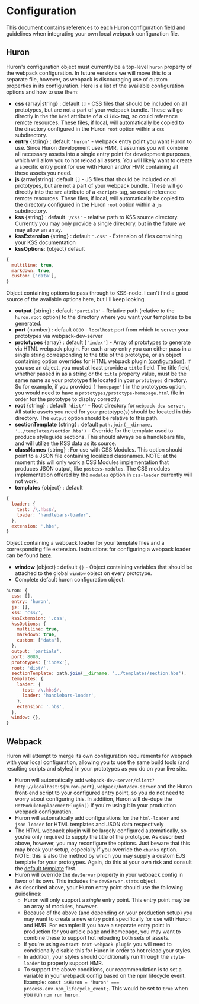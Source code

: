 # Configuration

This document contains references to each Huron configuration field and guidelines when integrating your own local webpack configuration file.

## Huron
Huron's configuration object must currently be a top-level `huron` property of the webpack configuration. In future versions we will move this to a separate file, however, as webpack is discouraging use of custom properties in its configuration. Here is a list of the available configuration options and how to use them:

* **css** {array|string} : default `[]` - CSS files that should be included on all prototypes, but are not a part of your webpack bundle. These will go directly in the the `href` attribute of a `<link>` tag, so could reference remote resources. These files, if local, will automatically be copied to the directory configured in the Huron `root` option within a `css` subdirectory.
* **entry** {string} : default `'huron'` - webpack entry point you want Huron to use. Since Huron development uses HMR, it assumes you will combine all necessary assets into a single entry point for development purposes, which will allow you to hot reload all assets. You will likely want to create a specific entry point for use with Huron and/or HMR containing all these assets you need.
* **js** {array|string}: default `[]` - JS files that should be included on all prototypes, but are not a part of your webpack bundle. These will go directly into the `src` attribute of a `<script>` tag, so could reference remote resources. These files, if local, will automatically be copied to the directory configured in the Huron `root` option within a `js` subdirectory.
* **kss** {string} : default `'/css'` - relative path to KSS source directory. Currently you may only provide a single directory, but in the future we may allow an array.
* **kssExtension** {string} : default `'.css'` - Extension of files containing your KSS documentation
* **kssOptions**: {object} default

```javascript
{
  multiline: true,
  markdown: true,
  custom: ['data'],
}
```

Object containing options to pass through to KSS-node. I can't find a good source of the available options here, but I'll keep looking.

* **output** {string} : default `'partials'` - Relative path (relative to the `huron.root` option) to the directory where you want your templates to be generated.
* **port** {number} : default `8080` - `localhost` port from which to server your prototypes via webpack-dev-server
* **prototypes** {array} : default `['index']` - Array of prototypes to generate via HTML webpack plugin. For each array entry you can either pass in a single string corresponding to the title of the prototype, or an object containing option overrides for HTML webpack plugin [(configuration)](https://github.com/ampedandwired/html-webpack-plugin). If you use an object, you must at least provide a `title` field. The title field, whether passed in as a string or the `title` property value, must be the same name as your prototype file located in your `prototypes` directory. So for example, if you provided `['homepage']` in the prototypes option, you would need to have a `prototypes/prototype-homepage.html` file in order for the prototype to display correctly.
* **root** {string} : default `'dist/'` - Root directory for `webpack-dev-server`. All static assets you need for your prototype(s) should be located in this directory. The `output` option should be relative to this path.
* **sectionTemplate** {string} : default `path.join(__dirname, '../templates/section.hbs')` - Override for the template used to produce styleguide sections. This should always be a handlebars file, and will utilize the KSS data as its source.
* **classNames** {string} : For use with CSS Modules. This option should point to a JSON file containing localized classnames. NOTE: at the moment this will only work a CSS Modules implementation that produces JSON output, like `postcss-modules`. The CSS modules implementation offered by the `modules` option in `css-loader` currently will not work.
* **templates** {object} : default

```javascript
{
  loader: {
    test: /\.hbs$/,
    loader: 'handlebars-loader',
  },
  extension: '.hbs',
}
```

Object containing a webpack loader for your template files and a corresponding file extension. Instructions for configuring a webpack loader can be found [here](https://webpack.github.io/docs/configuration.html#module-loaders).
* **window** {object} : default `{}` - Object containing variables that should be attached to the global `window` object on every prototype.
* Complete default huron configuration object:

```javascript
huron: {
  css: [],
  entry: 'huron',
  js: [],
  kss: 'css/',
  kssExtension: '.css',
  kssOptions: {
    multiline: true,
    markdown: true,
    custom: ['data'],
  },
  output: 'partials',
  port: 8080,
  prototypes: ['index'],
  root: 'dist/',
  sectionTemplate: path.join(__dirname, '../templates/section.hbs'),
  templates: {
    loader: {
      test: /\.hbs$/,
      loader: 'handlebars-loader',
    },
    extension: '.hbs',
  },
  window: {},
}
```

## Webpack
Huron will attempt to merge its own configuration requirements for webpack with your local configuration, allowing you to use the same build tools (and resulting scripts and styles) in your prototypes as you do on your live site.
* Huron will automatically add `webpack-dev-server/client?http://localhost:${huron.port}`, `webpack/hot/dev-server` and the Huron front-end script to your configured entry point, so you do not need to worry about configuring this. In addition, Huron will de-dupe the `HotModuleReplacementPlugin()` if you're using it in your production webpack configuration.
* Huron will automatically add configurations for the `html-loader` and `json-loader` for HTML templates and JSON data respectively
* The HTML webpack plugin will be largely configured automatically, so you're only required to supply the title of the prototype. As described above, however, you may reconfigure the options. Just beware that this may break your setup, especially if you override the `chunks` option. NOTE: this is also the method by which you may supply a custom EJS template for your prototypes. Again, do this at your own risk and consult the [default template](../templates/prototype-teplate.ejs) first.
* Huron will override the `devServer` property in your webpack config in favor of its own. This includes the `devServer.stats` object.
* As described above, your Huron entry point should use the following guidelines:
  * Huron will only support a _single_ entry point. This entry point may be an array of modules, however.
  * Because of the above (and depending on your production setup) you may want to create a new entry point specifically for use with Huron and HMR. For example: If you have a separate entry point in production for you article page and homepage, you may want to combine these to support hot reloading both sets of assets.
  * If you're using `extract-text-webpack-plugin` you will need to conditionally disable this for Huron in order to hot reload your styles.
  * In addition, your styles should conditionally run through the `style-loader` to properly support HMR.
  * To support the above conditions, our recommendation is to set a variable in your webpack config based on the npm lifecycle event. Example: `const isHuron = 'huron' === process.env.npm_lifecycle_event;`. This would be set to `true` when you run `npm run huron`.
